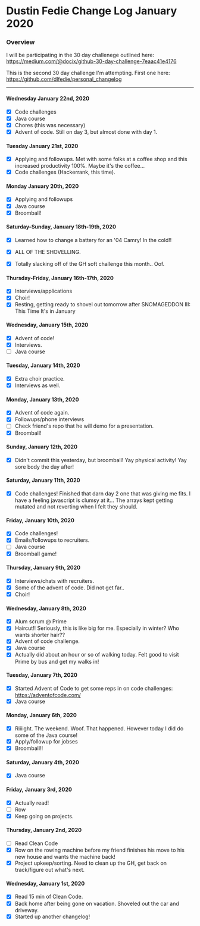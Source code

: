 # Dustin Fedie Change Log January 2020
### Overview
I will be participating in the 30 day challenege outlined here: https://medium.com/@docix/github-30-day-challenge-7eaac41e4176

This is the second 30 day challenge I'm attempting. First one here: https://github.com/dlfedie/personal_changelog

---
#### Wednesday January 22nd, 2020
- [x] Code challenges
- [x] Java course
- [x] Chores (this was necessary)
- [x] Advent of code. Still on day 3, but almost done with day 1.

#### Tuesday January 21st, 2020
- [x] Applying and followups. Met with some folks at a coffee shop and this increased productivity 100%. Maybe it's the coffee...
- [x] Code challenges (Hackerrank, this time).

#### Monday January 20th, 2020
- [x] Applying and followups
- [x] Java course
- [x] Broomball!

#### Saturday-Sunday, January 18th-19th, 2020
- [x] Learned how to change a battery for an '04 Camry! In the cold!!
- [x] ALL OF THE SHOVELLING.
- [x] Totally slacking off of the GH soft challenge this month.. Oof. 


#### Thursday-Friday, January 16th-17th, 2020
- [x] Interviews/applications
- [x] Choir!
- [x] Resting, getting ready to shovel out tomorrow after SNOMAGEDDON III: This Time It's in January

#### Wednesday, January 15th, 2020
- [x] Advent of code!
- [x] Interviews.
- [ ] Java course

#### Tuesday, January 14th, 2020
- [x] Extra choir practice. 
- [x] Interviews as well.

#### Monday, January 13th, 2020
- [x] Advent of code again.
- [x] Followups/phone interviews
- [ ] Check friend's repo that he will demo for a presentation.
- [x] Broomball!

#### Sunday, January 12th, 2020
- [x] Didn't commit this yesterday, but broomball! Yay physical activity! Yay sore body the day after!

#### Saturday, January 11th, 2020
- [x] Code challenges! Finished that darn day 2 one that was giving me fits. I have a feeling javascript is clumsy at it... The arrays kept getting mutated and not reverting when I felt they should.

#### Friday, January 10th, 2020
- [x] Code challenges!
- [x] Emails/followups to recruiters.
- [ ] Java course
- [x] Broomball game!

#### Thursday, January 9th, 2020
- [x] Interviews/chats with recruiters.
- [x] Some of the advent of code. Did not get far..
- [x] Choir!

#### Wednesday, January 8th, 2020
- [x] Alum scrum @ Prime
- [x] Haircut!! Seriously, this is like big for me. Especially in winter? Who wants shorter hair??
- [x] Advent of code challenge.
- [x] Java course
- [x] Actually did about an hour or so of walking today. Felt good to visit Prime by bus and get my walks in!

#### Tuesday, January 7th, 2020
- [x] Started Advent of Code to get some reps in on code challenges: https://adventofcode.com/
- [x] Java course

#### Monday, January 6th, 2020
- [x] Riiiight. The weekend. Woof. That happened. However today I did do some of the Java course!
- [x] Apply/followup for jobses
- [x] Broomball!!

#### Saturday, January 4th, 2020
- [x] Java course

#### Friday, January 3rd, 2020
- [x] Actually read!
- [ ] Row
- [x] Keep going on projects.

#### Thursday, January 2nd, 2020
- [ ] Read Clean Code
- [x] Row on the rowing machine before my friend finishes his move to his new house and wants the machine back!
- [x] Project upkeep/sorting. Need to clean up the GH, get back on track/figure out what's next.

#### Wednesday, January 1st, 2020
- [x] Read 15 min of Clean Code.
- [x] Back home after being gone on vacation. Shoveled out the car and driveway.
- [x] Started up another changelog!
